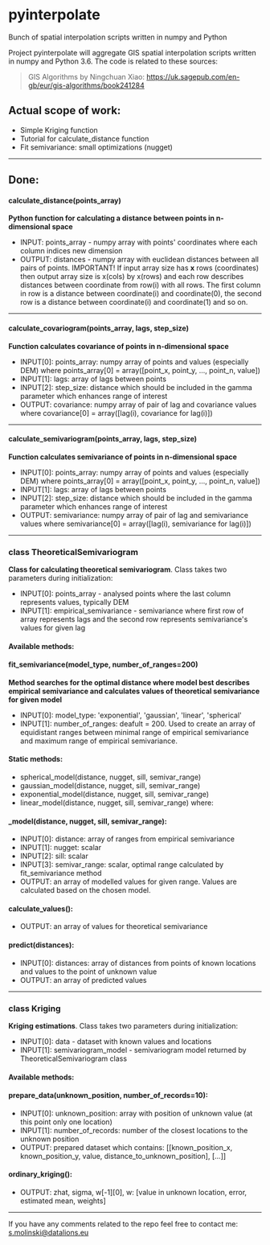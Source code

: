 # pyinterpolate
Bunch of spatial interpolation scripts written in numpy and Python

Project pyinterpolate will aggregate GIS spatial interpolation scripts written in numpy and Python 3.6. The code is related to these sources:
> GIS Algorithms by Ningchuan Xiao: https://uk.sagepub.com/en-gb/eur/gis-algorithms/book241284

## Actual scope of work:

- Simple Kriging function
- Tutorial for calculate_distance function
- Fit semivariance: small optimizations (nugget)

---

## Done:

#### calculate_distance(points_array)

<b>Python function for calculating a distance between points in n-dimensional space</b>

* INPUT: points_array - numpy array with points' coordinates where each column indices new dimension 
* OUTPUT: distances - numpy array with euclidean distances between all pairs of points.
IMPORTANT! If input array size has <b>x</b> rows (coordinates) then output array size is x(cols) by x(rows) and each row describes distances between coordinate from row(i) with all rows. The first column in row is a distance between coordinate(i) and coordinate(0), the second row is a distance between coordinate(i) and coordinate(1) and so on.

---

#### calculate_covariogram(points_array, lags, step_size)

<b>Function calculates covariance of points in n-dimensional space</b>

* INPUT[0]: points_array: numpy array of points and values (especially DEM) where points_array[0] = array([point_x, point_y, ..., point_n, value])
* INPUT[1]: lags: array of lags between points
* INPUT[2]: step_size: distance which should be included in the gamma parameter which enhances range of interest
* OUTPUT: covariance: numpy array of pair of lag and covariance values where covariance[0] = array([lag(i), covariance for lag(i)])

---

#### calculate_semivariogram(points_array, lags, step_size)

<b>Function calculates semivariance of points in n-dimensional space</b>

* INPUT[0]: points_array: numpy array of points and values (especially DEM) where points_array[0] = array([point_x, point_y, ..., point_n, value])
* INPUT[1]: lags: array of lags between points
* INPUT[2]: step_size: distance which should be included in the gamma parameter which enhances range of interest
* OUTPUT: semivariance: numpy array of pair of lag and semivariance values where semivariance[0] = array([lag(i), semivariance for lag(i)])

---

### class TheoreticalSemivariogram
<b>Class for calculating theoretical semivariogram</b>. Class takes two parameters during initialization:
* INPUT[0]: points_array - analysed points where the last column represents values, typically DEM
* INPUT[1]: empirical_semivariance - semivariance where first row of array represents lags and the second row represents semivariance's values for given lag

#### Available methods:
#### fit_semivariance(model_type, number_of_ranges=200)

<b>Method searches for the optimal distance where model best describes empirical semivariance and calculates values of theoretical semivariance for given model</b>

* INPUT[0]: model_type: 'exponential', 'gaussian', 'linear', 'spherical'
* INPUT[1]: number_of_ranges: deafult = 200. Used to create an array of equidistant ranges between minimal range of empirical semivariance and maximum range of empirical semivariance.
        
#### Static methods:
* spherical_model(distance, nugget, sill, semivar_range)
* gaussian_model(distance, nugget, sill, semivar_range)
* exponential_model(distance, nugget, sill, semivar_range)
* linear_model(distance, nugget, sill, semivar_range)
where:
#### _model(distance, nugget, sill, semivar_range):
* INPUT[0]: distance: array of ranges from empirical semivariance
* INPUT[1]: nugget: scalar
* INPUT[2]: sill: scalar
* INPUT[3]: semivar_range: scalar, optimal range calculated by fit_semivariance method 
* OUTPUT: an array of modelled values for given range. Values are calculated based on the chosen model.

#### calculate_values():
* OUTPUT: an array of values for theoretical semivariance

#### predict(distances):
* INPUT[0]: distances: array of distances from points of known locations and values to the point of unknown value
* OUTPUT: an array of predicted values

---

### class Kriging
<b>Kriging estimations</b>. Class takes two parameters during initialization:
* INPUT[0]: data - dataset with known values and locations
* INPUT[1]: semivariogram_model - semivariogram model returned by TheoreticalSemivariogram class

#### Available methods:
#### prepare_data(unknown_position, number_of_records=10):
* INPUT[0]: unknown_position: array with position of unknown value (at this point only one location)
* INPUT[1]: number_of_records: number of the closest locations to the unknown position
* OUTPUT: prepared dataset which contains: [[known_position_x, known_position_y, value, distance_to_unknown_position], [...]]

#### ordinary_kriging():
* OUTPUT: zhat, sigma, w[-1][0], w: [value in unknown location, error, estimated mean, weights]

---

If you have any comments related to the repo feel free to contact me: s.molinski@datalions.eu
